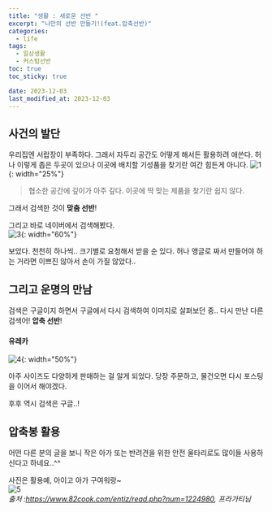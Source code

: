 ```yaml
---
title: "생활 : 새로운 선반 "
excerpt: "나만의 선반 만들기!(feat.압축선반)"
categories:
  - life
tags:
  - 일상생활
  - 커스텀선반
toc: true
toc_sticky: true

date: 2023-12-03
last_modified_at: 2023-12-03
---
```


## 사건의 발단

우리집엔 서랍장이 부족하다. 그래서 자두리 공간도 어떻게 해서든 활용하려 애쓴다.
허나 이렇게 좁은 두곳이 있으나 이곳에 배치할 기성품을 찾기란 여간 힘든게 아니다.
![1](https://github.com/kyler1301/kyleholic.io/assets/28719460/f9af8a8b-88ba-447c-bb66-135b2b1a50d6){: width="25%"}
> 협소한 공간에 깊이가 아주 깊다. 이곳에 딱 맞는 제품을 찾기란 쉽지 않다.

그래서 검색한 것이 __맞춤 선반__! 

그리고 바로 네이버에서 검색해봤다.<br>
![3](https://github.com/kyler1301/kyleholic.io/assets/28719460/286fed6b-0a7b-4978-a08d-5a3a7b296cdf){: width="60%"}

보았다. 천천히 하나씩.. 크기별로 요청해서 받을 순 있다. 허나 앵글로 짜서 만들어야 하는 거라면 이쁘진 않아서 손이 가질 않았다..

## 그리고 운명의 만남
검색은 구글이지 하면서 구글에서 다시 검색하여 이미지로 살펴보던 중..
다시 만난 다른 검색어! __압축 선반__!

#### 유레카
![4](https://github.com/kyler1301/kyleholic.io/assets/28719460/972eb872-5d9c-4b0d-8644-2aeacb92c79a){: width="50%"}

아주 사이즈도 다양하게 판매하는 걸 알게 되었다.
당장 주문하고, 물건오면 다시 포스팅을 이어서 해야겠다.

후후 역시 검색은 구글..!

## 압축봉 활용
어떤 다른 분의 글을 보니 작은 아가 또는 반려견을 위한 안전 울타리로도 많이들 사용하신다고 하네요..^^


사진은 활용예, 아이고 아가 구여워랑~<br>
![5](https://github.com/kyler1301/kyleholic.io/assets/28719460/5d3987f6-e615-4946-b78d-b206cb1248a9)
<br>*출처 :https://www.82cook.com/entiz/read.php?num=1224980, 프라가티님* 